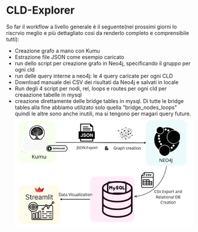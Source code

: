# CLD-Explorer
So far il workflow a livello generale è il seguente(nei prossimi giorni lo riscrvio meglio e più dettagliato cosi da renderlo completo e comprensibile  tutti):
- Creazione grafo a mano con Kumu
- Estrazione file JSON come esempio caricato
- run dello script per creazione grafo in Neo4j, specificando il gruppo per ogni cld
- run delle query interne a neo4j: le 4 query caricate per ogni CLD
- Download manuale dei CSV dei risultati da Neo4j e salvati in locale
- Run degli 4 script per nodi, rel, loops e routes per ogni cld per creaazione tabelle in mysql
- creazione direttamente delle bridge tables in mysql. Di tutte le bridge tables alla fine abbiamo utilizato solo quella "bridge_nodes_loops" quindi le altre sono anche inutili, ma si tengono per magari query future.
![Workflow current work](workflowInit.png)
